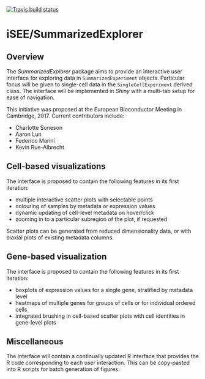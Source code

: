 [![Travis build status](https://travis-ci.org/csoneson/iSEE.svg?branch=master)](https://travis-ci.org/csoneson/iSEE)

# iSEE/SummarizedExplorer

## Overview

The _SummarizedExplorer_ package aims to provide an interactive user interface for exploring data in `SummarizedExperiment` objects.
Particular focus will be given to single-cell data in the `SingleCellExperiment` derived class.
The interface will be implemented in _Shiny_ with a multi-tab setup for ease of navigation.

This initiative was proposed at the European Bioconductor Meeting in Cambridge, 2017.
Current contributors include:

- Charlotte Soneson
- Aaron Lun
- Federico Marini
- Kevin Rue-Albrecht

## Cell-based visualizations 

The interface is proposed to contain the following features in its first iteration:

- multiple interactive scatter plots with selectable points
- colouring of samples by metadata or expression values
- dynamic updating of cell-level metadata on hover/click
- zooming in to a particular subregion of the plot, if requested

Scatter plots can be generated from reduced dimensionality data, or with biaxial plots of existing metadata columns.

## Gene-based visualization

The interface is proposed to contain the following features in its first iteration:

- boxplots of expression values for a single gene, stratified by metadata level
- heatmaps of multiple genes for groups of cells or for individual ordered cells 
- integrated brushing in cell-based scatter plots with cell identities in gene-level plots

## Miscellaneous

The interface will contain a continually updated R interface that provides the R code corresponding to each user interaction.
This can be copy-pasted into R scripts for batch generation of figures.

